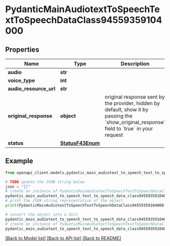 # PydanticMainAudiotextToSpeechTextToSpeechDataClass94559359104000


## Properties

Name | Type | Description | Notes
------------ | ------------- | ------------- | -------------
**audio** | **str** |  | 
**voice_type** | **int** |  | 
**audio_resource_url** | **str** |  | 
**original_response** | **object** | original response sent by the provider, hidden by default, show it by passing the &#x60;show_original_response&#x60; field to &#x60;true&#x60; in your request | [optional] 
**status** | [**StatusF43Enum**](StatusF43Enum.md) |  | 

## Example

```python
from openapi_client.models.pydantic_main_audiotext_to_speech_text_to_speech_data_class94559359104000 import PydanticMainAudiotextToSpeechTextToSpeechDataClass94559359104000

# TODO update the JSON string below
json = "{}"
# create an instance of PydanticMainAudiotextToSpeechTextToSpeechDataClass94559359104000 from a JSON string
pydantic_main_audiotext_to_speech_text_to_speech_data_class94559359104000_instance = PydanticMainAudiotextToSpeechTextToSpeechDataClass94559359104000.from_json(json)
# print the JSON string representation of the object
print(PydanticMainAudiotextToSpeechTextToSpeechDataClass94559359104000.to_json())

# convert the object into a dict
pydantic_main_audiotext_to_speech_text_to_speech_data_class94559359104000_dict = pydantic_main_audiotext_to_speech_text_to_speech_data_class94559359104000_instance.to_dict()
# create an instance of PydanticMainAudiotextToSpeechTextToSpeechDataClass94559359104000 from a dict
pydantic_main_audiotext_to_speech_text_to_speech_data_class94559359104000_form_dict = pydantic_main_audiotext_to_speech_text_to_speech_data_class94559359104000.from_dict(pydantic_main_audiotext_to_speech_text_to_speech_data_class94559359104000_dict)
```
[[Back to Model list]](../README.md#documentation-for-models) [[Back to API list]](../README.md#documentation-for-api-endpoints) [[Back to README]](../README.md)


